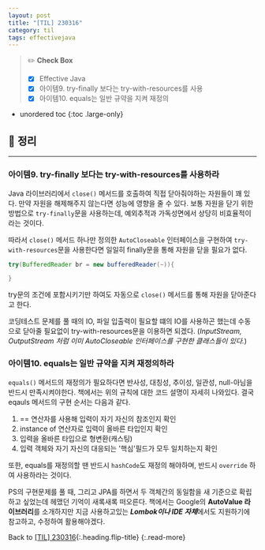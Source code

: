 ```yaml
---
layout: post
title: "[TIL] 230316"
category: til
tags: effectivejava
---
```

> ✏️ **Check Box**
>
> * [x] <label>Effective Java</label>
> * [x] <label>아이템9. try-finally 보다는 try-with-resources를 사용</label>
> * [x] <label>아이템10. equals는 일반 규약을 지켜 재정의</label>

* unordered toc
{:toc .large-only}

## 📌 정리
*** 

### 아이템9. try-finally 보다는 try-with-resources를 사용하라

Java 라이브러리에서 `close()` 메서드를 호출하여 직접 닫아줘야하는 자원들이 꽤 있다. 만약 자원을 해제해주지 않는다면 성능에 영향을 줄 수 있다. 보통 자원을 닫기 위한 방법으로 `try-finally`문을 사용하는데, 예외추적과 가독성면에서 상당히 비효율적이라는 것이다.

따라서 `close()` 메서드 하나만 정의한 `AutoCloseable` 인터페이스을 구현하여 `try-with-resources`문을 사용한다면 일일히 finally문을 통해 자원을 닫을 필요가 없다.

```java
try(BufferedReader br = new bufferedReader(~)){

}
```

try문의 조건에 포함시키기만 하여도 자동으로 `close()` 메서드를 통해 자원을 닫아준다고 한다.

코딩테스트 문제를 풀 때의 IO, 파일 입출력이 필요할 떄의 IO를 사용하곤 했는데 수동으로 닫아줄 필요없이 try-with-resources문을 이용하면 되겠다. (*InputStream, OutputStream 처럼 이미 AutoCloseable 인터페이스를 구현한 클래스들이 있다.*)

### 아이템10. equals는 일반 규약을 지켜 재정의하라

`equals()` 메서드의 재정의가 필요하다면 반사성, 대칭성, 추이성, 일관성, null-아님을 반드시 만족시켜야한다. 책에서는 위의 규칙에 대한 코드 설명이 자세히 나와있다. 결국 eqauls 메서드의 구현 순서는 다음과 같다.

1. == 연산자를 사용해 입력이 자기 자신의 참조인지 확인
2. instance of 연산자로 입력이 올바른 타입인지 확인
3. 입력을 올바른 타입으로 형변환(캐스팅)
4. 입력 객체와 자기 자신의 대응되는 '핵심'필드가 모두 일치하는지 확인

또한, equals를 재정의할 땐 반드시 `hashCode`도 재정의 해야하며, 반드시 `override` 하여 사용하라는 것이다.

PS의 구현문제를 풀 때, 그리고 JPA를 하면서 두 객체간의 동일함을 새 기준으로 확립하고 싶었는데 헤맸던 기억이 새록새록 떠오른다. 책에서는 Google의 **AutoValue 라이브러리**를 소개하지만 지금 사용하고있는 ***Lombok이나 IDE 자체***에서도 지원하기에 참고하고, 수정하여 활용해야겠다.

Back to [[TIL] 230316](230316-til){:.heading.flip-title}
{:.read-more}
